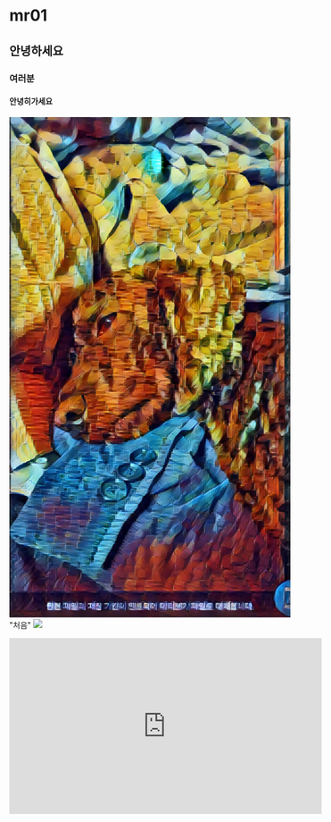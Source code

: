# mr01  
## 안녕하세요  
### 여러분  
#### 안녕히가세요  
![pic](https://github.com/moran0510/mr01/blob/master/6267231b228bf28ebdd8faba0db0435b7beb9712.jpg?raw=true) "처음"
[![](https://file.mk.co.kr/meet/neds/2020/05/image_readtop_2020_504377_15897604624203338.jpg)](https://www.youtube.com/watch?v=ioNng23DkIM)
<html>  
  <head>  
  </head>  
  <body>
  <iframe width="560" height="315" src="https://www.youtube.com/embed/ioNng23DkIM" frameborder="0" allow="accelerometer; autoplay; encrypted-media; gyroscope; picture-in-picture" allowfullscreen>
  </iframe>
  </body>  
</html> 
